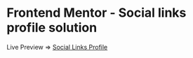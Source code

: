 # Frontend Mentor - Social links profile solution

Live Preview => [Social Links Profile](https://madaooftheblues.github.io/frontendmentor-social-links/)

